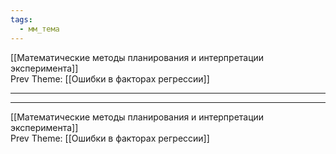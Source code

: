 ```yaml
---
tags:
  - мм_тема
---
```

[[Математические методы планирования и интерпретации эксперимента]]  
Prev Theme: [[Ошибки в факторах регрессии]]  

---

---
[[Математические методы планирования и интерпретации эксперимента]]  
Prev Theme: [[Ошибки в факторах регрессии]] 